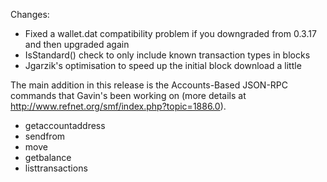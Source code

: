 Changes:
* Fixed a wallet.dat compatibility problem if you downgraded from 0.3.17 and then upgraded again
* IsStandard() check to only include known transaction types in blocks
* Jgarzik's optimisation to speed up the initial block download a little

The main addition in this release is the Accounts-Based JSON-RPC commands that Gavin's been working on (more details at http://www.refnet.org/smf/index.php?topic=1886.0).  
* getaccountaddress
* sendfrom
* move
* getbalance
* listtransactions
